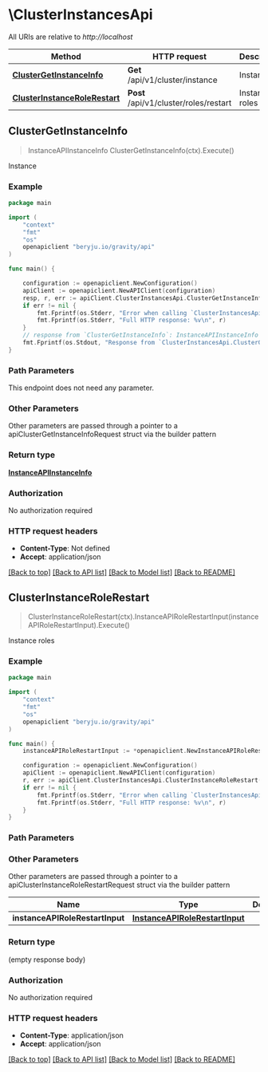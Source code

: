 # \ClusterInstancesApi

All URIs are relative to *http://localhost*

Method | HTTP request | Description
------------- | ------------- | -------------
[**ClusterGetInstanceInfo**](ClusterInstancesApi.md#ClusterGetInstanceInfo) | **Get** /api/v1/cluster/instance | Instance
[**ClusterInstanceRoleRestart**](ClusterInstancesApi.md#ClusterInstanceRoleRestart) | **Post** /api/v1/cluster/roles/restart | Instance roles



## ClusterGetInstanceInfo

> InstanceAPIInstanceInfo ClusterGetInstanceInfo(ctx).Execute()

Instance

### Example

```go
package main

import (
    "context"
    "fmt"
    "os"
    openapiclient "beryju.io/gravity/api"
)

func main() {

    configuration := openapiclient.NewConfiguration()
    apiClient := openapiclient.NewAPIClient(configuration)
    resp, r, err := apiClient.ClusterInstancesApi.ClusterGetInstanceInfo(context.Background()).Execute()
    if err != nil {
        fmt.Fprintf(os.Stderr, "Error when calling `ClusterInstancesApi.ClusterGetInstanceInfo``: %v\n", err)
        fmt.Fprintf(os.Stderr, "Full HTTP response: %v\n", r)
    }
    // response from `ClusterGetInstanceInfo`: InstanceAPIInstanceInfo
    fmt.Fprintf(os.Stdout, "Response from `ClusterInstancesApi.ClusterGetInstanceInfo`: %v\n", resp)
}
```

### Path Parameters

This endpoint does not need any parameter.

### Other Parameters

Other parameters are passed through a pointer to a apiClusterGetInstanceInfoRequest struct via the builder pattern


### Return type

[**InstanceAPIInstanceInfo**](InstanceAPIInstanceInfo.md)

### Authorization

No authorization required

### HTTP request headers

- **Content-Type**: Not defined
- **Accept**: application/json

[[Back to top]](#) [[Back to API list]](../README.md#documentation-for-api-endpoints)
[[Back to Model list]](../README.md#documentation-for-models)
[[Back to README]](../README.md)


## ClusterInstanceRoleRestart

> ClusterInstanceRoleRestart(ctx).InstanceAPIRoleRestartInput(instanceAPIRoleRestartInput).Execute()

Instance roles

### Example

```go
package main

import (
    "context"
    "fmt"
    "os"
    openapiclient "beryju.io/gravity/api"
)

func main() {
    instanceAPIRoleRestartInput := *openapiclient.NewInstanceAPIRoleRestartInput() // InstanceAPIRoleRestartInput |  (optional)

    configuration := openapiclient.NewConfiguration()
    apiClient := openapiclient.NewAPIClient(configuration)
    r, err := apiClient.ClusterInstancesApi.ClusterInstanceRoleRestart(context.Background()).InstanceAPIRoleRestartInput(instanceAPIRoleRestartInput).Execute()
    if err != nil {
        fmt.Fprintf(os.Stderr, "Error when calling `ClusterInstancesApi.ClusterInstanceRoleRestart``: %v\n", err)
        fmt.Fprintf(os.Stderr, "Full HTTP response: %v\n", r)
    }
}
```

### Path Parameters



### Other Parameters

Other parameters are passed through a pointer to a apiClusterInstanceRoleRestartRequest struct via the builder pattern


Name | Type | Description  | Notes
------------- | ------------- | ------------- | -------------
 **instanceAPIRoleRestartInput** | [**InstanceAPIRoleRestartInput**](InstanceAPIRoleRestartInput.md) |  | 

### Return type

 (empty response body)

### Authorization

No authorization required

### HTTP request headers

- **Content-Type**: application/json
- **Accept**: application/json

[[Back to top]](#) [[Back to API list]](../README.md#documentation-for-api-endpoints)
[[Back to Model list]](../README.md#documentation-for-models)
[[Back to README]](../README.md)

